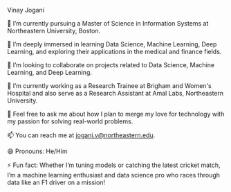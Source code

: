 Vinay Jogani

🔭 I’m currently pursuing a Master of Science in Information Systems at Northeastern University, Boston.

🌱 I’m deeply immersed in learning Data Science, Machine Learning, Deep Learning, and exploring their applications in the medical and finance fields.

👯 I’m looking to collaborate on projects related to Data Science, Machine Learning, and Deep Learning.

🏢 I’m currently working as a Research Trainee at Brigham and Women's Hospital and also serve as a Research Assistant at Amal Labs, Northeastern University.

💬 Feel free to ask me about how I plan to merge my love for technology with my passion for solving real-world problems.

📫 You can reach me at jogani.v@northeastern.edu.

😄 Pronouns: He/Him

⚡ Fun fact: Whether I’m tuning models or catching the latest cricket match, I’m a machine learning enthusiast and data science pro who races through data like an F1 driver on a mission!
